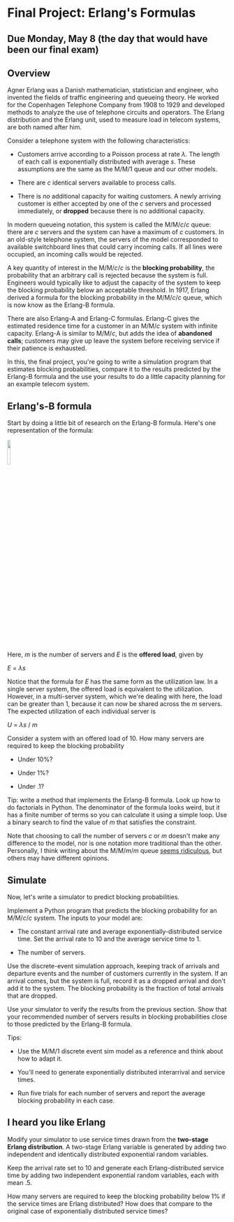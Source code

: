 # Final Project: Erlang's Formulas

## Due Monday, May 8 (the day that would have been our final exam)

## Overview

Agner Erlang was a Danish mathematician, statistician and engineer, who invented the fields of traffic engineering and queueing theory. He worked for the Copenhagen Telephone Company from 1908 to 1929 and developed methods to analyze the use of telephone circuits and operators. The Erlang distribution and the Erlang unit, used to measure load in telecom systems, are both named after him.

Consider a telephone system with the following characteristics:

- Customers arrive according to a Poisson process at rate *λ*. The length of each call is exponentially distributed with average *s*. These assumptions are the same as the M/M/1 queue and our other models.

- There are *c* identical servers available to process calls.

- There is *no* additional capacity for waiting customers. A newly arriving customer is either accepted by one of the *c* servers and processed immediately, or **dropped** because there is no additional capacity.

In modern queueing notation, this system is called the M/M/*c*/*c* queue: there are *c* servers and the system can have a maximum of *c* customers. In an old-style telephone system, the servers of the model corresponded to available switchboard lines that could carry incoming calls. If all lines were occupied, an incoming calls would be rejected.

A key quantity of interest in the M/M/*c*/*c* is the **blocking probability**, the probability that an arbitrary call is rejected because the system is full. Engineers would typically like to adjust the capacity of the system to keep the blocking probability below an acceptable threshold. In 1917, Erlang derived a formula for the blocking probability in the M/M/*c*/*c* queue, which is now know as the Erlang-B formula.

There are also Erlang-A and Erlang-C formulas. Erlang-C gives the estimated residence time for a customer in an M/M/*c* system with infinite capacity. Erlang-A is similar to M/M/*c*, but adds the idea of **abandoned calls**; customers may give up leave the system before receiving service if their patience is exhausted.

In this, the final project, you're going to write a simulation program that estimates blocking probabilities, compare it to the results predicted by the Erlang-B formula and the use your results to do a little capacity planning for an example telecom system.

## Erlang's-B formula

Start by doing a little bit of research on the Erlang-B formula. Here's one representation of the formula:

<img src="https://www.mbaskool.com/images/stories/business_concepts/erlang_b.png" width="12%" />

Here, *m* is the number of servers and *E* is the **offered load**, given by

*E* = *λs*

Notice that the formula for *E* has the same form as the utilization law. In a single server system, the offered load is equivalent to the utilization. However, in a multi-server system, which we're dealing with here, the load can be greater than 1, because it can now be shared across the *m* servers. The expected utilization of each individual server is

*U* = *λs* / *m*

Consider a system with an offered load of 10. How many servers are required to keep the blocking probability

- Under 10%?

- Under 1%?

- Under .1?

Tip: write a method that implements the Erlang-B formula. Look up how to do factorials in Python. The denominator of the formula looks weird, but it has a finite number of terms so you can calculate it using a simple loop. Use a binary search to find the value of *m* that satisfies the constraint.

Note that choosing to call the number of servers *c* or *m* doesn't make any difference to the model, nor is one notation more traditional than the other. Personally, I think writing about the M/M/*m*/*m* queue [seems ridiculous](https://www.youtube.com/watch?v=eTeg1txDv8w), but others may have different opinions.

## Simulate

Now, let's write a simulator to predict blocking probabilities. 

Implement a Python program that predicts the blocking probability for an M/M/*c*/*c* system. The inputs to your model are:

- The constant arrival rate and average exponentially-distributed service time. Set the arrival rate to 10 and the average service time to 1.

- The number of servers.

Use the discrete-event simulation approach, keeping track of arrivals and departure events and the number of customers currently in the system. If an arrival comes, but the system is full, record it as a dropped arrival and don't add it to the system. The blocking probability is the fraction of total arrivals that are dropped.

Use your simulator to verify the results from the previous section. Show that your recommended number of servers results in blocking probabilities close to those predicted by the Erlang-B formula.

Tips:

- Use the M/M/1 discrete event sim model as a reference and think about how to adapt it.

- You'll need to generate exponentially distributed interarrival and service times.

- Run five trials for each number of servers and report the average blocking probability in each case.


## I heard you like Erlang

Modify your simulator to use service times drawn from the **two-stage Erlang distribution**. A two-stage Erlang variable is generated by adding two independent and identically distributed exponential random variables.

Keep the arrival rate set to 10 and generate each Erlang-distributed service time by adding two independent exponential random variables, each with mean .5.

How many servers are required to keep the blocking probability below 1% if the service times are Erlang distributed? How does that compare to the original case of exponentially distributed service times?



